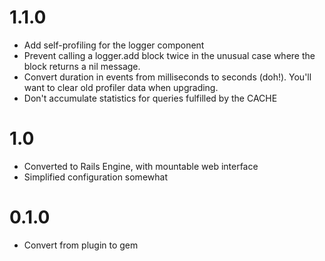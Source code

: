 # 1.1.0

* Add self-profiling for the logger component
* Prevent calling a logger.add block twice in the unusual case where the block returns a nil message.
* Convert duration in events from milliseconds to seconds (doh!). You'll want to clear old profiler data when upgrading.
* Don't accumulate statistics for queries fulfilled by the CACHE 

# 1.0

* Converted to Rails Engine, with mountable web interface
* Simplified configuration somewhat

# 0.1.0

* Convert from plugin to gem
